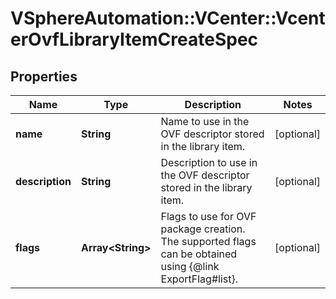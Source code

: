 # VSphereAutomation::VCenter::VcenterOvfLibraryItemCreateSpec

## Properties
Name | Type | Description | Notes
------------ | ------------- | ------------- | -------------
**name** | **String** | Name to use in the OVF descriptor stored in the library item. | [optional] 
**description** | **String** | Description to use in the OVF descriptor stored in the library item. | [optional] 
**flags** | **Array&lt;String&gt;** | Flags to use for OVF package creation. The supported flags can be obtained using {@link ExportFlag#list}. | [optional] 


